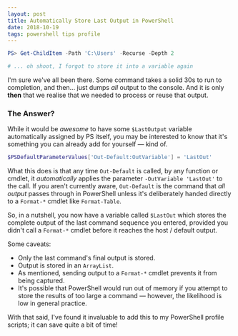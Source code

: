 ```yaml
---
layout: post
title: Automatically Store Last Output in PowerShell
date: 2018-10-19
tags: powershell tips profile
---
```


```powershell
PS> Get-ChildItem -Path 'C:\Users' -Recurse -Depth 2

# ... oh shoot, I forgot to store it into a variable again
```

I'm sure we've all been there. Some command takes a solid 30s to run to completion, and then... just
dumps _all_ output to the console. And it is only **then** that we realise that we needed to process
or reuse that output.

### The Answer?

While it would be _awesome_ to have some `$LastOutput` variable automatically assigned by PS itself,
you may be interested to know that it's something you can already add for yourself &mdash; kind of.

```powershell
$PSDefaultParameterValues['Out-Default:OutVariable'] = 'LastOut'
```

What this does is that any time `Out-Default` is called, by any function or cmdlet, it
_automatically_ applies the parameter `-OutVariable 'LastOut'` to the call. If you aren't currently
aware, `Out-Default` is the command that _all output_ passes through in PowerShell unless it's
deliberately handed directly to a `Format-*` cmdlet like `Format-Table`.

So, in a nutshell, you now have a variable called `$LastOut` which stores the complete output of the
last command sequence you entered, provided you didn't call a `Format-*` cmdlet before it reaches
the host / default output.

Some caveats:

* Only the last command's final output is stored.
* Output is stored in an `ArrayList`.
* As mentioned, sending output to a `Format-*` cmdlet prevents it from being captured.
* It's possible that PowerShell would run out of memory if you attempt to store the results of too large a command &mdash; however, the likelihood is low in general practice.

With that said, I've found it invaluable to add this to my PowerShell profile scripts; it can save
quite a bit of time!
